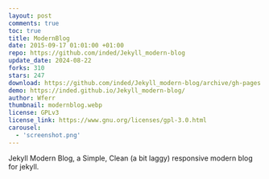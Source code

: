 ```yaml
---
layout: post
comments: true
toc: true
title: ModernBlog
date: 2015-09-17 01:01:00 +01:00
repo: https://github.com/inded/Jekyll_modern-blog
update_date: 2024-08-22
forks: 310
stars: 247
download: https://github.com/inded/Jekyll_modern-blog/archive/gh-pages.zip
demo: https://inded.github.io/Jekyll_modern-blog/
author: Wferr
thumbnail: modernblog.webp
license: GPLv3
license_link: https://www.gnu.org/licenses/gpl-3.0.html
carousel:
  - 'screenshot.png'
---
```


Jekyll Modern Blog, a Simple, Clean (a bit laggy) responsive modern blog for jekyll.
